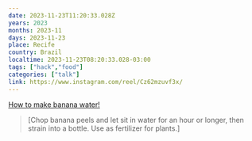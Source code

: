 ```yaml
---
date: 2023-11-23T11:20:33.028Z
years: 2023
months: 2023-11
days: 2023-11-23
place: Recife
country: Brazil
localtime: 2023-11-23T08:20:33.028-03:00
tags: ["hack","food"]
categories: ["talk"]
link: https://www.instagram.com/reel/Cz62mzuvf3x/
---
```

[How to make banana water!](https://www.instagram.com/reel/Cz62mzuvf3x/)

> [Chop banana peels and let sit in water for an hour or longer, then strain into a bottle. Use as fertilizer for plants.]
